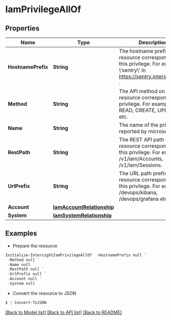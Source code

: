 # IamPrivilegeAllOf
## Properties

Name | Type | Description | Notes
------------ | ------------- | ------------- | -------------
**HostnamePrefix** | **String** | The hostname prefix of the resource corresponding to this privilege. For example \\&#39;sentry\\&#39; in https://sentry.intersight.com . | [optional] [readonly] 
**Method** | **String** | The API method on the rest resource corresponding to privilege. For example READ, CREATE, UPDATE etc. | [optional] [readonly] 
**Name** | **String** | The name of the privilege reported by microservice. | [optional] [readonly] 
**RestPath** | **String** | The REST API path of the resource corresponding to this privilege. For example /v1/iam/Accounts, /v1/iam/Sessions. | [optional] [readonly] 
**UrlPrefix** | **String** | The URL path prefix of the resource corresponding to this privilege. For example /devops/kibana, /devops/grafana etc. | [optional] [readonly] 
**Account** | [**IamAccountRelationship**](IamAccountRelationship.md) |  | [optional] 
**System** | [**IamSystemRelationship**](IamSystemRelationship.md) |  | [optional] 

## Examples

- Prepare the resource
```powershell
Initialize-IntersightIamPrivilegeAllOf  -HostnamePrefix null `
 -Method null `
 -Name null `
 -RestPath null `
 -UrlPrefix null `
 -Account null `
 -System null
```

- Convert the resource to JSON
```powershell
$ | Convert-ToJSON
```

[[Back to Model list]](../README.md#documentation-for-models) [[Back to API list]](../README.md#documentation-for-api-endpoints) [[Back to README]](../README.md)

